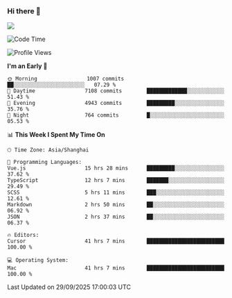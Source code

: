 ### Hi there 👋

<!--
**JJAYCHEN1e/jjaychen1e** is a ✨ _special_ ✨ repository because its `README.md` (this file) appears on your GitHub profile.

Here are some ideas to get you started:

- 🔭 I’m currently working on ...
- 🌱 I’m currently learning ...
- 👯 I’m looking to collaborate on ...
- 🤔 I’m looking for help with ...
- 💬 Ask me about ...
- 📫 How to reach me: ...
- 😄 Pronouns: ...
- ⚡ Fun fact: ...
-->

[![](https://github-readme-stats.vercel.app/api?username=jjaychen1e&show_icons=true)](https://github.com/jjaychen1e/github-readme-stats?count_private=true)

<!--START_SECTION:waka-->
![Code Time](http://img.shields.io/badge/Code%20Time-2%2C431%20hrs%2019%20mins-blue)

![Profile Views](http://img.shields.io/badge/Profile%20Views-0-blue)

**I'm an Early 🐤** 

```text
🌞 Morning                1007 commits        ██░░░░░░░░░░░░░░░░░░░░░░░   07.29 % 
🌆 Daytime                7108 commits        █████████████░░░░░░░░░░░░   51.43 % 
🌃 Evening                4943 commits        █████████░░░░░░░░░░░░░░░░   35.76 % 
🌙 Night                  764 commits         █░░░░░░░░░░░░░░░░░░░░░░░░   05.53 % 
```


📊 **This Week I Spent My Time On** 

```text
🕑︎ Time Zone: Asia/Shanghai

💬 Programming Languages: 
Vue.js                   15 hrs 28 mins      █████████░░░░░░░░░░░░░░░░   37.62 % 
TypeScript               12 hrs 7 mins       ███████░░░░░░░░░░░░░░░░░░   29.49 % 
SCSS                     5 hrs 11 mins       ███░░░░░░░░░░░░░░░░░░░░░░   12.61 % 
Markdown                 2 hrs 50 mins       ██░░░░░░░░░░░░░░░░░░░░░░░   06.92 % 
JSON                     2 hrs 37 mins       ██░░░░░░░░░░░░░░░░░░░░░░░   06.37 % 

🔥 Editors: 
Cursor                   41 hrs 7 mins       █████████████████████████   100.00 % 

💻 Operating System: 
Mac                      41 hrs 7 mins       █████████████████████████   100.00 % 
```


 Last Updated on 29/09/2025 17:00:03 UTC
<!--END_SECTION:waka-->

